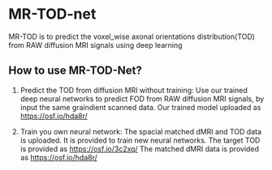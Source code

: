 # MR-TOD-net
MR-TOD is to predict the voxel_wise axonal orientations distribution(TOD) from RAW diffusion MRI signals using deep learning

## How to use MR-TOD-Net?
1. Predict the TOD from diffusion MRI without training:
Use our trained deep neural networks to predict FOD from RAW diffusion MRI signals, by input the same graindient scanned data.
Our trained model uploaded as https://osf.io/hda8r/

2. Train you own neural network:
The spacial matched dMRI and TOD data is uploaded. It is provided to train new neural networks. 
The target TOD is provided as https://osf.io/3c2xq/
The matched dMRI data is provided as https://osf.io/hda8r/


